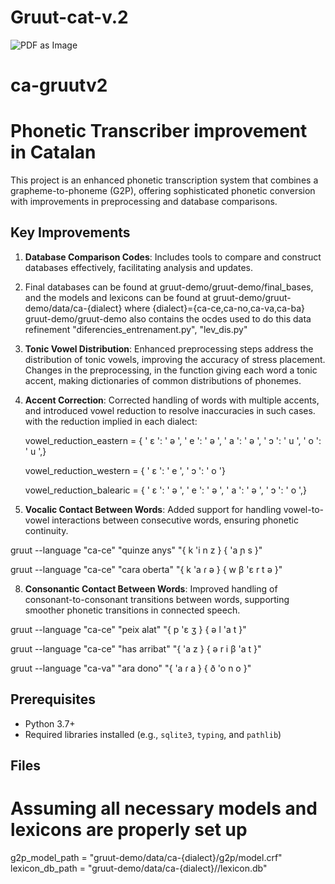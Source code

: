 # Gruut-cat-v.2
![PDF as Image](poster-final.png)
# ca-gruutv2

# Phonetic Transcriber improvement in Catalan

This project is an enhanced phonetic transcription system that combines a grapheme-to-phoneme (G2P), offering sophisticated phonetic conversion with improvements in preprocessing and database comparisons. 

## Key Improvements

1. **Database Comparison Codes**: Includes tools to compare and construct databases effectively, facilitating analysis and updates.
2. Final databases can be found at gruut-demo/gruut-demo/final_bases, and the models and lexicons can be found at gruut-demo/gruut-demo/data/ca-{dialect}
   where {dialect}={ca-ce,ca-no,ca-va,ca-ba}
   gruut-demo/gruut-demo also contains the ocdes used to do this data refinement "diferencies_entrenament.py", "lev_dis.py"
   
3. **Tonic Vowel Distribution**: Enhanced preprocessing steps address the distribution of tonic vowels, improving the accuracy of stress placement.
    Changes in the preprocessing, in the function giving each word a tonic accent, making dictionaries of common distributions of phonemes.
      
4. **Accent Correction**: Corrected handling of words with multiple accents, and introduced vowel reduction to resolve inaccuracies in such cases.
   with the reduction implied in each dialect:

    vowel_reduction_eastern = {
    ' ɛ ': ' ə ',
    ' e ': ' ə ',
    ' a ': ' ə ',
    ' ɔ ': ' u ',
    ' o ': ' u ',}

    vowel_reduction_western = {
    ' ɛ ': ' e ',
    ' ɔ ': ' o '}

    vowel_reduction_balearic = {
    ' ɛ ': ' ə ',
    ' e ': ' ə ',
    ' a ': ' ə ',
    ' ɔ ': ' o ',}


  
7. **Vocalic Contact Between Words**: Added support for handling vowel-to-vowel interactions between consecutive words, ensuring phonetic continuity.

gruut --language "ca-ce" "quinze anys"
"{ k 'i n z } { 'a ɲ s }"

gruut --language "ca-ce" "cara oberta"
"{ k 'a ɾ ə } { w β 'ɛ r t ə }"



8. **Consonantic Contact Between Words**: Improved handling of consonant-to-consonant transitions between words, supporting smoother phonetic transitions in connected speech.

gruut --language "ca-ce" "peix alat"
"{ p 'ɛ ʒ } { ə l 'a t }"

gruut --language "ca-ce" "has arribat"
"{ 'a z } { ə r i β 'a t }"

gruut --language "ca-va" "ara dono"
"{ 'a ɾ a } { ð 'o n o }"


## Prerequisites

- Python 3.7+
- Required libraries installed (e.g., `sqlite3`, `typing`, and `pathlib`)

## Files
# Assuming all necessary models and lexicons are properly set up
g2p_model_path = "gruut-demo/data/ca-{dialect}/g2p/model.crf"
lexicon_db_path = "gruut-demo/data/ca-{dialect}//lexicon.db"


